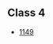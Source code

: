 ## Class 4

- [1149](https://github.com/KingGyeongHoo/algorithm-study/blob/main/Baekjoon/c4/1149.js)
